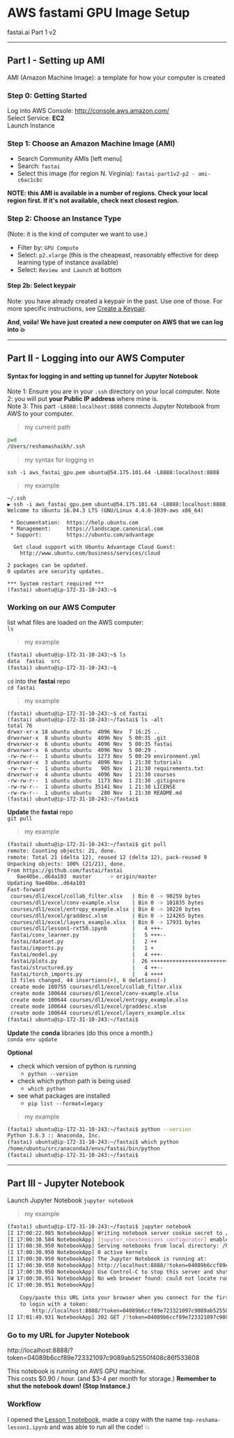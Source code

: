 # AWS fastami GPU Image Setup
fastai.ai Part 1 v2  

---
## Part I - Setting up AMI

AMI (Amazon Machine Image):  a template for how your computer is created

### Step 0:  Getting Started
Log into AWS Console:  http://console.aws.amazon.com/  
Select Service:  **EC2**  
Launch Instance

### Step 1:  Choose an Amazon Machine Image (AMI)
* Search Community AMIs [left menu]
* Search:  `fastai`
* Select this image (for region N. Virginia):  `fastai-part1v2-p2 - ami-c6ac1cbc`  

**NOTE:  this AMI is available in a number of regions.  Check your local region first.  If it's not available, check next closest region.**


### Step 2:  Choose an Instance Type
(Note:  it is the kind of computer we want to use.)  
* Filter by:  `GPU Compute`
* Select:  `p2.xlarge`   (this is the cheapeast, reasonably effective for deep learning type of instance available)
* Select: `Review and Launch` at bottom

#### Step 2b:  Select keypair
Note:  you have already created a keypair in the past.  Use one of those.  For more specific instructions, see [Create a Keypair](create_keypair.md).

**And, voila! We have just created a new computer on AWS that we can log into :boom:**

---
## Part II  - Logging into our AWS Computer

#### Syntax for logging in and setting up tunnel for Jupyter Notebook
Note 1:  Ensure you are in your `.ssh` directory on your local computer. 
Note 2:  you will put **your Public IP address** where mine is.  
Note 3:  This part `-L8888:localhost:8888` connects Jupyter Notebook from AWS to your computer.  

>my current path
```bash
pwd
/Users/reshamashaikh/.ssh
```
>my syntax for logging in 
```
ssh -i aws_fastai_gpu.pem ubuntu@54.175.101.64 -L8888:localhost:8888  
```

>my example
```
~/.ssh
▶ ssh -i aws_fastai_gpu.pem ubuntu@54.175.101.64 -L8888:localhost:8888       
Welcome to Ubuntu 16.04.3 LTS (GNU/Linux 4.4.0-1039-aws x86_64)

 * Documentation:  https://help.ubuntu.com
 * Management:     https://landscape.canonical.com
 * Support:        https://ubuntu.com/advantage

  Get cloud support with Ubuntu Advantage Cloud Guest:
    http://www.ubuntu.com/business/services/cloud

2 packages can be updated.
0 updates are security updates.

*** System restart required ***
(fastai) ubuntu@ip-172-31-10-243:~$ 
```

### Working on our AWS Computer
list what files are loaded on the AWS computer:  
```ls```  
>my example
```bash
(fastai) ubuntu@ip-172-31-10-243:~$ ls
data  fastai  src
(fastai) ubuntu@ip-172-31-10-243:~$
```

`cd` into the **fastai** repo  
```cd fastai```  
>my example
```
(fastai) ubuntu@ip-172-31-10-243:~$ cd fastai
(fastai) ubuntu@ip-172-31-10-243:~/fastai$ ls -alt
total 76
drwxr-xr-x 18 ubuntu ubuntu  4096 Nov  7 16:25 ..
drwxrwxr-x  8 ubuntu ubuntu  4096 Nov  5 00:35 .git
drwxrwxr-x  6 ubuntu ubuntu  4096 Nov  5 00:35 fastai
drwxrwxr-x  6 ubuntu ubuntu  4096 Nov  5 00:29 .
-rw-rw-r--  1 ubuntu ubuntu  1273 Nov  5 00:29 environment.yml
drwxrwxr-x  3 ubuntu ubuntu  4096 Nov  1 21:30 tutorials
-rw-rw-r--  1 ubuntu ubuntu   905 Nov  1 21:30 requirements.txt
drwxrwxr-x  4 ubuntu ubuntu  4096 Nov  1 21:30 courses
-rw-rw-r--  1 ubuntu ubuntu  1173 Nov  1 21:30 .gitignore
-rw-rw-r--  1 ubuntu ubuntu 35141 Nov  1 21:30 LICENSE
-rw-rw-r--  1 ubuntu ubuntu   280 Nov  1 21:30 README.md
(fastai) ubuntu@ip-172-31-10-243:~/fastai$ 
```

**Update** the **fastai** repo  
```git pull```  
>my example
```bash
(fastai) ubuntu@ip-172-31-10-243:~/fastai$ git pull
remote: Counting objects: 21, done.
remote: Total 21 (delta 12), reused 12 (delta 12), pack-reused 9
Unpacking objects: 100% (21/21), done.
From https://github.com/fastai/fastai
   9ae40be..d64a103  master     -> origin/master
Updating 9ae40be..d64a103
Fast-forward
 courses/dl1/excel/collab_filter.xlsx   | Bin 0 -> 90259 bytes
 courses/dl1/excel/conv-example.xlsx    | Bin 0 -> 101835 bytes
 courses/dl1/excel/entropy_example.xlsx | Bin 0 -> 10228 bytes
 courses/dl1/excel/graddesc.xlsm        | Bin 0 -> 124265 bytes
 courses/dl1/excel/layers_example.xlsx  | Bin 0 -> 17931 bytes
 courses/dl1/lesson1-rxt50.ipynb        |   4 +++-
 fastai/conv_learner.py                 |   5 +++--
 fastai/dataset.py                      |   2 ++
 fastai/imports.py                      |   1 +
 fastai/model.py                        |   4 +++-
 fastai/plots.py                        |  26 ++++++++++++++++++++++++++
 fastai/structured.py                   |   4 ++--
 fastai/torch_imports.py                |   4 ++++
 13 files changed, 44 insertions(+), 6 deletions(-)
 create mode 100755 courses/dl1/excel/collab_filter.xlsx
 create mode 100644 courses/dl1/excel/conv-example.xlsx
 create mode 100644 courses/dl1/excel/entropy_example.xlsx
 create mode 100644 courses/dl1/excel/graddesc.xlsm
 create mode 100644 courses/dl1/excel/layers_example.xlsx
(fastai) ubuntu@ip-172-31-10-243:~/fastai$ 
```

**Update** the **conda** libraries (do this once a month.)  
```conda env update``` 

**Optional**
* check which version of python is running
  * ```python --version```
* check which python path is being used
  * ```which python```
* see what packages are installed
  * ```pip list --format=legacy```
  
>my example
```bash
(fastai) ubuntu@ip-172-31-10-243:~/fastai$ python --version
Python 3.6.3 :: Anaconda, Inc.
(fastai) ubuntu@ip-172-31-10-243:~/fastai$ which python
/home/ubuntu/src/anaconda3/envs/fastai/bin/python
(fastai) ubuntu@ip-172-31-10-243:~/fastai$ 
```

---
## Part III - Jupyter Notebook  
Launch Jupyter Notebook 
```jupyter notebook```
>my example
```bash
(fastai) ubuntu@ip-172-31-10-243:~/fastai$ jupyter notebook
[I 17:00:22.985 NotebookApp] Writing notebook server cookie secret to /run/user/1000/jupyter/notebook_cookie_secret
[I 17:00:30.584 NotebookApp] [jupyter_nbextensions_configurator] enabled 0.2.8
[I 17:00:30.950 NotebookApp] Serving notebooks from local directory: /home/ubuntu/fastai
[I 17:00:30.950 NotebookApp] 0 active kernels
[I 17:00:30.950 NotebookApp] The Jupyter Notebook is running at:
[I 17:00:30.950 NotebookApp] http://localhost:8888/?token=04089b6ccf89e723321097c9089ab52550f408c86f533608
[I 17:00:30.950 NotebookApp] Use Control-C to stop this server and shut down all kernels (twice to skip confirmation).
[W 17:00:30.951 NotebookApp] No web browser found: could not locate runnable browser.
[C 17:00:30.951 NotebookApp] 
    
    Copy/paste this URL into your browser when you connect for the first time,
    to login with a token:
        http://localhost:8888/?token=04089b6ccf89e723321097c9089ab52550f408c86f533608
[I 17:01:49.931 NotebookApp] 302 GET /?token=04089b6ccf89e723321097c9089ab52550f408c86f533608 (127.0.0.1) 0.58ms
```

### Go to my URL for Jupyter Notebook 

http://localhost:8888/?token=04089b6ccf89e723321097c9089ab52550f408c86f533608

This notebook is running on AWS GPU machine.   
This costs $0.90 / hour.  (and $3-4 per month for storage.)
**Remember to shut the notebook down!  (Stop Instance.)**


### Workflow
I opened the [Lesson 1 notebook](http://localhost:8888/notebooks/courses/dl1/lesson1.ipynb), made a copy with the name `tmp-reshama-lesson1.ipynb` and was able to run all the code! :boom:



